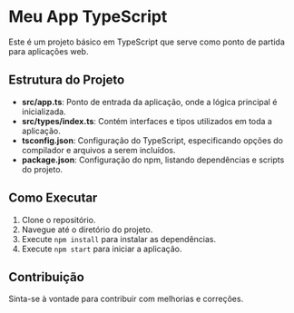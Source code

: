 # Meu App TypeScript

Este é um projeto básico em TypeScript que serve como ponto de partida para aplicações web.

## Estrutura do Projeto

- **src/app.ts**: Ponto de entrada da aplicação, onde a lógica principal é inicializada.
- **src/types/index.ts**: Contém interfaces e tipos utilizados em toda a aplicação.
- **tsconfig.json**: Configuração do TypeScript, especificando opções do compilador e arquivos a serem incluídos.
- **package.json**: Configuração do npm, listando dependências e scripts do projeto.

## Como Executar

1. Clone o repositório.
2. Navegue até o diretório do projeto.
3. Execute `npm install` para instalar as dependências.
4. Execute `npm start` para iniciar a aplicação.

## Contribuição

Sinta-se à vontade para contribuir com melhorias e correções.